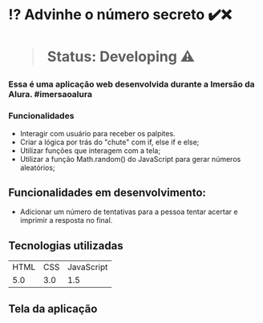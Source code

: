 
<h1> ⁉️ Advinhe o número secreto ✔️❌<h1>

  
 > Status: Developing ⚠️
    
 ### Essa é uma aplicação web desenvolvida durante a Imersão da Alura. #imersaoalura
    
    
 ### Funcionalidades
  

+ Interagir com usuário para receber os palpites.
+ Criar a lógica por trás do "chute" com if, else if e else;
+ Utilizar funções que interagem com a tela;
+ Utilizar a função Math.random() do JavaScript para gerar números aleatórios;

  
 ## Funcionalidades em desenvolvimento:
  
+ Adicionar um número de tentativas para a pessoa tentar acertar e imprimir a resposta no final.


 ## Tecnologias utilizadas

 <table>
 <tr> 
     <td>HTML</td>
     <td>CSS</td>
     <td>JavaScript</td>

 </tr>
     
 <tr>
     <td>5.0</td>
     <td>3.0</td>
     <td>1.5</td>

 </tr>
</table>
    
    

## Tela da aplicação





